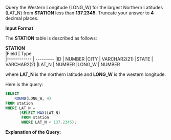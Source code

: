 Query the Western Longitude (LONG_W) for the largest Northern Latitudes (LAT_N) from __STATION__  less than **137.2345**. Truncate your answer to **4**  decimal places.

__Input Format__

The __STATION__ table is described as follows:

  __STATION__     
|Field        | Type                     
|------------ | ---------
|ID           | NUMBER
|CITY         | VARCHAR2(21)
|STATE        | VARCHAR2(2)
|LAT_N        | NUMBER
|LONG_W       | NUMBER

where __LAT_N__ is the northern latitude and __LONG_W__ is the western longitude.

Here is the query:
```SQL
SELECT
    ROUND(LONG_W, 4)
FROM station 
WHERE LAT_N =
      (SELECT MAX(LAT_N)
       FROM station
       WHERE LAT_N < 137.2345);
```

**Explanation of the Query:**

